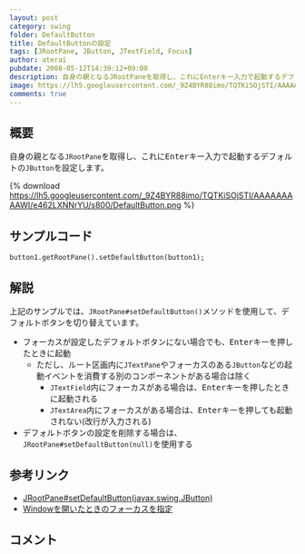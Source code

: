 ```yaml
---
layout: post
category: swing
folder: DefaultButton
title: DefaultButtonの設定
tags: [JRootPane, JButton, JTextField, Focus]
author: aterai
pubdate: 2008-05-12T14:39:12+09:00
description: 自身の親となるJRootPaneを取得し、これにEnterキー入力で起動するデフォルトのJButtonを設定します。
image: https://lh5.googleusercontent.com/_9Z4BYR88imo/TQTKiSOjSTI/AAAAAAAAAWI/e462LXNNrYU/s800/DefaultButton.png
comments: true
---
```

## 概要
自身の親となる`JRootPane`を取得し、これに<kbd>Enter</kbd>キー入力で起動するデフォルトの`JButton`を設定します。

{% download https://lh5.googleusercontent.com/_9Z4BYR88imo/TQTKiSOjSTI/AAAAAAAAAWI/e462LXNNrYU/s800/DefaultButton.png %}

## サンプルコード
<pre class="prettyprint"><code>button1.getRootPane().setDefaultButton(button1);
</code></pre>

## 解説
上記のサンプルでは、`JRootPane#setDefaultButton()`メソッドを使用して、デフォルトボタンを切り替えています。

- フォーカスが設定したデフォルトボタンにない場合でも、<kbd>Enter</kbd>キーを押したときに起動
    - ただし、ルート区画内に`JTextPane`やフォーカスのある`JButton`などの起動イベントを消費する別のコンポーネントがある場合は除く
        - `JTextField`内にフォーカスがある場合は、<kbd>Enter</kbd>キーを押したときに起動される
        - `JTextArea`内にフォーカスがある場合は、<kbd>Enter</kbd>キーを押しても起動されない(改行が入力される)
- デフォルトボタンの設定を削除する場合は、`JRootPane#setDefaultButton(null)`を使用する

<!-- dummy comment line for breaking list -->

## 参考リンク
- [JRootPane#setDefaultButton(javax.swing.JButton)](http://docs.oracle.com/javase/jp/6/api/javax/swing/JRootPane.html#setDefaultButton%28javax.swing.JButton%29)
- [Windowを開いたときのフォーカスを指定](http://ateraimemo.com/Swing/DefaultFocus.html)

<!-- dummy comment line for breaking list -->

## コメント
